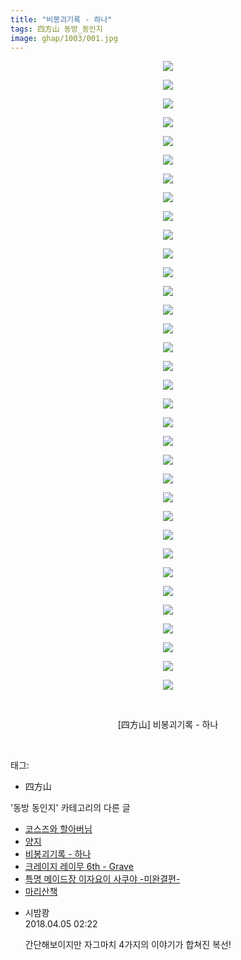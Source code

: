 ```yaml
---
title: "비봉괴기록 - 하나"
tags: 四方山 동방_동인지
image: ghap/1003/001.jpg
---
```

<div class="article">
<p style="text-align: center; clear: none; float: none;"><img src="{{ site.nasurl }}/ghap/1003/001.jpg"/></p>
<p style="text-align: center; clear: none; float: none;"><img src="{{ site.nasurl }}/ghap/1003/002.jpg"/></p>
<p style="text-align: center; clear: none; float: none;"><img src="{{ site.nasurl }}/ghap/1003/003.jpg"/></p>
<p style="text-align: center; clear: none; float: none;"><img src="{{ site.nasurl }}/ghap/1003/004.jpg"/></p>
<p style="text-align: center; clear: none; float: none;"><img src="{{ site.nasurl }}/ghap/1003/005.jpg"/></p>
<p style="text-align: center; clear: none; float: none;"><img src="{{ site.nasurl }}/ghap/1003/006.jpg"/></p>
<p style="text-align: center; clear: none; float: none;"><img src="{{ site.nasurl }}/ghap/1003/007.jpg"/></p>
<p style="text-align: center; clear: none; float: none;"><img src="{{ site.nasurl }}/ghap/1003/008.jpg"/></p>
<p style="text-align: center; clear: none; float: none;"><img src="{{ site.nasurl }}/ghap/1003/009.jpg"/></p>
<p style="text-align: center; clear: none; float: none;"><img src="{{ site.nasurl }}/ghap/1003/010.jpg"/></p>
<p style="text-align: center; clear: none; float: none;"><img src="{{ site.nasurl }}/ghap/1003/011.jpg"/></p>
<p style="text-align: center; clear: none; float: none;"><img src="{{ site.nasurl }}/ghap/1003/012.jpg"/></p>
<p style="text-align: center; clear: none; float: none;"><img src="{{ site.nasurl }}/ghap/1003/013.jpg"/></p>
<p style="text-align: center; clear: none; float: none;"><img src="{{ site.nasurl }}/ghap/1003/014.jpg"/></p>
<p style="text-align: center; clear: none; float: none;"><img src="{{ site.nasurl }}/ghap/1003/015.jpg"/></p>
<p style="text-align: center; clear: none; float: none;"><img src="{{ site.nasurl }}/ghap/1003/016.jpg"/></p>
<p style="text-align: center; clear: none; float: none;"><img src="{{ site.nasurl }}/ghap/1003/017.jpg"/></p>
<p style="text-align: center; clear: none; float: none;"><img src="{{ site.nasurl }}/ghap/1003/018.jpg"/></p>
<p style="text-align: center; clear: none; float: none;"><img src="{{ site.nasurl }}/ghap/1003/019.jpg"/></p>
<p style="text-align: center; clear: none; float: none;"><img src="{{ site.nasurl }}/ghap/1003/020.jpg"/></p>
<p style="text-align: center; clear: none; float: none;"><img src="{{ site.nasurl }}/ghap/1003/021.jpg"/></p>
<p style="text-align: center; clear: none; float: none;"><img src="{{ site.nasurl }}/ghap/1003/022.jpg"/></p>
<p style="text-align: center; clear: none; float: none;"><img src="{{ site.nasurl }}/ghap/1003/023.jpg"/></p>
<p style="text-align: center; clear: none; float: none;"><img src="{{ site.nasurl }}/ghap/1003/024.jpg"/></p>
<p style="text-align: center; clear: none; float: none;"><img src="{{ site.nasurl }}/ghap/1003/025.jpg"/></p>
<p style="text-align: center; clear: none; float: none;"><img src="{{ site.nasurl }}/ghap/1003/026.jpg"/></p>
<p style="text-align: center; clear: none; float: none;"><img src="{{ site.nasurl }}/ghap/1003/027.jpg"/></p>
<p style="text-align: center; clear: none; float: none;"><img src="{{ site.nasurl }}/ghap/1003/028.jpg"/></p>
<p style="text-align: center; clear: none; float: none;"><img src="{{ site.nasurl }}/ghap/1003/029.jpg"/></p>
<p style="text-align: center; clear: none; float: none;"><img src="{{ site.nasurl }}/ghap/1003/030.jpg"/></p>
<p style="text-align: center; clear: none; float: none;"><img src="{{ site.nasurl }}/ghap/1003/031.jpg"/></p>
<p style="text-align: center; clear: none; float: none;"><img src="{{ site.nasurl }}/ghap/1003/032.jpg"/></p>
<p style="text-align: center; clear: none; float: none;"><img src="{{ site.nasurl }}/ghap/1003/033.jpg"/></p>
<p style="text-align: center; clear: none; float: none;"><img src="{{ site.nasurl }}/ghap/1003/034.jpg"/></p>
<p style="text-align: center; clear: none; float: none;"><br/></p>
<p style="text-align: center; clear: none; float: none;">[四方山] 비봉괴기록 - 하나</p>
<p><br/></p>
</div><div class="tagTrail">
<p>태그: </p>
<ul>
<li>四方山</li>
</ul>
</div><div class="another">
<p>'동방 동인지' 카테고리의 다른 글</p>
<ul>
<li><a href="/2016-07-22-ghap_1008">코스즈와 할아버님</a></li>
<li><a href="/2016-07-22-ghap_1004">양지</a></li>
<li><a href="/2016-07-22-ghap_1003">비봉괴기록 - 하나</a></li>
<li><a href="/2016-07-21-ghap_1002">크레이지 레이무 6th - Grave</a></li>
<li><a href="/2016-07-21-ghap_1001">특명 메이드장 이자요이 사쿠야 -미완결편-</a></li>
<li><a href="/2016-07-21-ghap_1000">마리산책</a></li>
</ul>
</div><div class="cb_module cb_fluid">
<div class="cb_wrt cb_profile">
<div class="comment">
<ul>
<li class="cb_thumb_off" id="comment15233509">
<div class="cb_comment_area">
<div class="cb_info_area">
<div class="cb_section">
<span class="cb_nick_name">시밤쾅</span>
</div>
<div class="cb_section">
<span class="cb_date">2018.04.05 02:22 </span>
</div>
</div>
<div class="cb_dsc_comment">
<p class="cb_dsc">
											간단해보이지만 자그마치 4가지의 이야기가 합쳐진 복선!
										</p>
</div>
</div></li>
</ul>
</div>
</div><!-- commentList close -->
</div>
<br/>
<p id="refer"></p>
<br/>
